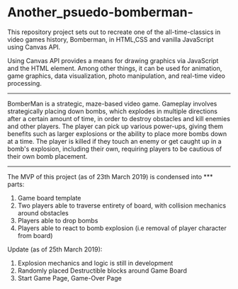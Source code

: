 # Another_psuedo-bomberman-

This repository project sets out to recreate one of the all-time-classics in video games history, Bomberman, in HTML,CSS and vanilla JavaScript using Canvas API. 

Using Canvas API provides a means for drawing graphics via JavaScript and the HTML <canvas> element. Among other things, it can be used for animation, game graphics, data visualization, photo manipulation, and real-time video processing.

----------------------

BomberMan is a strategic, maze-based video game. Gameplay involves strategically placing down bombs, which explodes in multiple directions after a certain amount of time, in order to destroy obstacles and kill enemies and other players. The player can pick up various power-ups, giving them benefits such as larger explosions or the ability to place more bombs down at a time. The player is killed if they touch an enemy or get caught up in a bomb's explosion, including their own, requiring players to be cautious of their own bomb placement.

----------------------

The MVP of this project (as of 23th March 2019) is condensed into *** parts:
1. Game board template
2. Two players able to traverse entirety of board, with collision mechanics around obstacles 
3. Players able to drop bombs
4. Players able to react to bomb explosion (i.e removal of player character from board)


Update (as of 25th March 2019):
1. Explosion mechanics and logic is still in development
2. Randomly placed Destructible blocks around Game Board
3. Start Game Page, Game-Over Page